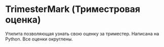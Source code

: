 # TrimesterMark (Триместровая оценка)
Утилита позволяющая узнать свою оценку за триместер. Написана на Python. Все оценки округлены.
